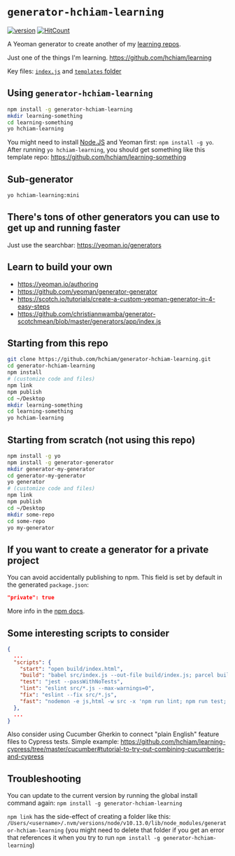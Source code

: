 # `generator-hchiam-learning`

[![version](https://img.shields.io/npm/v/generator-hchiam-learning.svg)](https://www.npmjs.com/package/generator-hchiam-learning) [![HitCount](http://hits.dwyl.com/hchiam/generator-hchiam-learning.svg)](http://hits.dwyl.com/hchiam/generator-hchiam-learning)

A Yeoman generator to create another of my [learning repos](https://github.com/hchiam/learning-something).

Just one of the things I'm learning. <https://github.com/hchiam/learning>

Key files: [`index.js`](https://github.com/hchiam/generator-hchiam-learning/blob/master/generators/app/index.js) and [`templates` folder](https://github.com/hchiam/generator-hchiam-learning/tree/master/generators/app/templates)

## Using `generator-hchiam-learning`

```bash
npm install -g generator-hchiam-learning
mkdir learning-something
cd learning-something
yo hchiam-learning
```

You might need to install [Node.JS](https://nodejs.org) and Yeoman first: `npm install -g yo`. After running `yo hchiam-learning`, you should get something like this template repo: <https://github.com/hchiam/learning-something>

## Sub-generator

```bash
yo hchiam-learning:mini
```

## There's tons of other generators you can use to get up and running faster

Just use the searchbar: <https://yeoman.io/generators>

## Learn to build your own

* <https://yeoman.io/authoring>
* <https://github.com/yeoman/generator-generator>
* <https://scotch.io/tutorials/create-a-custom-yeoman-generator-in-4-easy-steps>
* <https://github.com/christiannwamba/generator-scotchmean/blob/master/generators/app/index.js>

## Starting from this repo

```bash
git clone https://github.com/hchiam/generator-hchiam-learning.git
cd generator-hchiam-learning
npm install
# (customize code and files)
npm link
npm publish
cd ~/Desktop
mkdir learning-something
cd learning-something
yo hchiam-learning
```

## Starting from scratch (not using this repo)

```bash
npm install -g yo
npm install -g generator-generator
mkdir generator-my-generator
cd generator-my-generator
yo generator
# (customize code and files)
npm link
npm publish
cd ~/Desktop
mkdir some-repo
cd some-repo
yo my-generator
```

## If you want to create a generator for a private project

You can avoid accidentally publishing to npm. This field is set by default in the generated `package.json`:

```json
"private": true
```

More info in the [npm docs](https://docs.npmjs.com/files/package.json#private).

## Some interesting scripts to consider

```json
{
  ...
  "scripts": {
    "start": "open build/index.html",
    "build": "babel src/index.js --out-file build/index.js; parcel build src/index.html --out-dir build --no-source-maps --no-cache; rm -rf dist; rm build/src.*.js",
    "test": "jest --passWithNoTests",
    "lint": "eslint src/*.js --max-warnings=0",
    "fix": "eslint --fix src/*.js",
    "fast": "nodemon -e js,html -w src -x 'npm run lint; npm run test; npm run build; npm run start;'"
  },
  ...
}
```

Also consider using Cucumber Gherkin to connect "plain English" feature files to Cypress tests. Simple example: <https://github.com/hchiam/learning-cypress/tree/master/cucumber#tutorial-to-try-out-combining-cucumberjs-and-cypress>

## Troubleshooting

You can update to the current version by running the global install command again: `npm install -g generator-hchiam-learning`

`npm link` has the side-effect of creating a folder like this: `/Users/<username>/.nvm/versions/node/v10.13.0/lib/node_modules/generator-hchiam-learning` (you might need to delete that folder if you get an error that references it when you try to run `npm install -g generator-hchiam-learning`)
